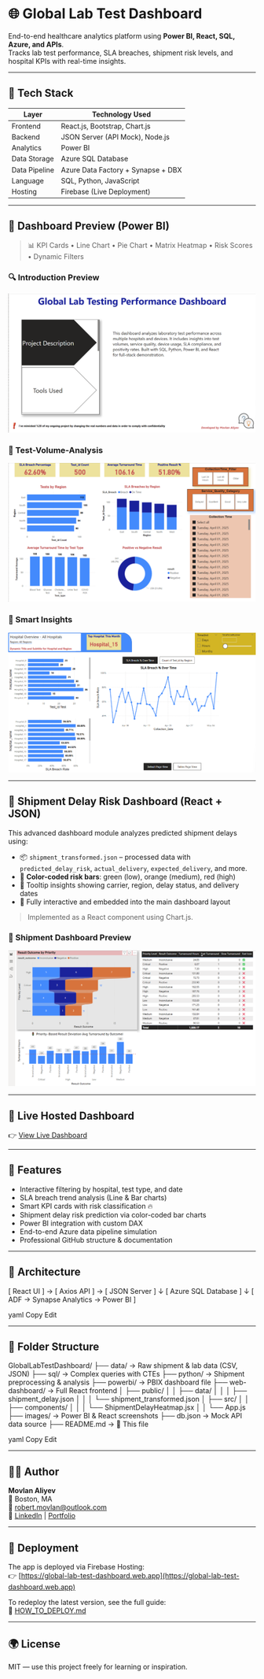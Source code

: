 # 🌐 Global Lab Test Dashboard

End-to-end healthcare analytics platform using **Power BI, React, SQL, Azure, and APIs**.  
Tracks lab test performance, SLA breaches, shipment risk levels, and hospital KPIs with real-time insights.

---

## 🚀 Tech Stack

| Layer         | Technology Used                     |
|---------------|--------------------------------------|
| Frontend      | React.js, Bootstrap, Chart.js        |
| Backend       | JSON Server (API Mock), Node.js      |
| Analytics     | Power BI                             |
| Data Storage  | Azure SQL Database                   |
| Data Pipeline | Azure Data Factory + Synapse + DBX   |
| Language      | SQL, Python, JavaScript              |
| Hosting       | Firebase (Live Deployment)           |

---

## 📸 Dashboard Preview (Power BI)

> 📊 KPI Cards • Line Chart • Pie Chart • Matrix Heatmap • Risk Scores • Dynamic Filters

### 🔍 Introduction Preview  
![Introduction](images/dashboard-introduction.png)

### 🧩 Test-Volume-Analysis  
![Interactive charts and Date](images/dashboard-test-volume-analysis.png)

### 🔎 Smart Insights  
![Hospital Overview](images/dashboard-hospital-overview.png)

---

## 🚚 Shipment Delay Risk Dashboard (React + JSON)

This advanced dashboard module analyzes predicted shipment delays using:

- 📦 `shipment_transformed.json` – processed data with `predicted_delay_risk`, `actual_delivery`, `expected_delivery`, and more.
- 🎯 **Color-coded risk bars**: green (low), orange (medium), red (high)
- 🧠 Tooltip insights showing carrier, region, delay status, and delivery dates
- 🔁 Fully interactive and embedded into the main dashboard layout

> Implemented as a React component using Chart.js.

### 📸 Shipment Dashboard Preview  
![Shipment Delay Risk](images/shipment-delay-risk-chart.png)

---

## 🔗 Live Hosted Dashboard

👉 [View Live Dashboard](https://global-lab-test-dashboard.web.app)

---

## 🧪 Features

- Interactive filtering by hospital, test type, and date
- SLA breach trend analysis (Line & Bar charts)
- Smart KPI cards with risk classification 🔥
- Shipment delay risk prediction via color-coded bar charts
- Power BI integration with custom DAX
- End-to-end Azure data pipeline simulation
- Professional GitHub structure & documentation

---

## 🧠 Architecture

[ React UI ] → [ Axios API ] → [ JSON Server ]
↓
[ Azure SQL Database ]
↓
[ ADF → Synapse Analytics → Power BI ]

yaml
Copy
Edit

---

## 📂 Folder Structure

GlobalLabTestDashboard/
├── data/ → Raw shipment & lab data (CSV, JSON)
├── sql/ → Complex queries with CTEs
├── python/ → Shipment preprocessing & analysis
├── powerbi/ → PBIX dashboard file
├── web-dashboard/ → Full React frontend
│ ├── public/
│ │ ├── data/
│ │ │ ├── shipment_delay.json
│ │ │ └── shipment_transformed.json
│ ├── src/
│ │ ├── components/
│ │ │ └── ShipmentDelayHeatmap.jsx
│ │ └── App.js
├── images/ → Power BI & React screenshots
├── db.json → Mock API data source
├── README.md → 📖 This file

yaml
Copy
Edit

---

## 🧑‍💻 Author

**Movlan Aliyev**  
📍 Boston, MA  
📧 robert.movlan@outlook.com  
🔗 [LinkedIn](https://www.linkedin.com/in/movlan-aliyev/) | [Portfolio](#)

---

## 🚀 Deployment

The app is deployed via Firebase Hosting:  
👉 [https://global-lab-test-dashboard.web.app](https://global-lab-test-dashboard.web.app)

To redeploy the latest version, see the full guide:  
📄 [HOW_TO_DEPLOY.md](HOW_TO_DEPLOY.md)

---

## 🌍 License

MIT — use this project freely for learning or inspiration.